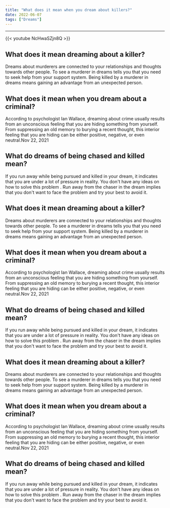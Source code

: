 ```yaml
---
title: "What does it mean when you dream about killers?"
date: 2022-06-07
tags: ["Dreams"]
---
```


---
{{< youtube NcHwaSZjn8Q >}}
## What does it mean dreaming about a killer?
Dreams about murderers are connected to your relationships and thoughts towards other people. To see a murderer in dreams tells you that you need to seek help from your support system. Being killed by a murderer in dreams means gaining an advantage from an unexpected person.

## What does it mean when you dream about a criminal?
According to psychologist Ian Wallace, dreaming about crime usually results from an unconscious feeling that you are hiding something from yourself. From suppressing an old memory to burying a recent thought, this interior feeling that you are hiding can be either positive, negative, or even neutral.Nov 22, 2021

## What do dreams of being chased and killed mean?
If you run away while being pursued and killed in your dream, it indicates that you are under a lot of pressure in reality. You don't have any ideas on how to solve this problem . Run away from the chaser in the dream implies that you don't want to face the problem and try your best to avoid it.

## What does it mean dreaming about a killer?
Dreams about murderers are connected to your relationships and thoughts towards other people. To see a murderer in dreams tells you that you need to seek help from your support system. Being killed by a murderer in dreams means gaining an advantage from an unexpected person.

## What does it mean when you dream about a criminal?
According to psychologist Ian Wallace, dreaming about crime usually results from an unconscious feeling that you are hiding something from yourself. From suppressing an old memory to burying a recent thought, this interior feeling that you are hiding can be either positive, negative, or even neutral.Nov 22, 2021

## What do dreams of being chased and killed mean?
If you run away while being pursued and killed in your dream, it indicates that you are under a lot of pressure in reality. You don't have any ideas on how to solve this problem . Run away from the chaser in the dream implies that you don't want to face the problem and try your best to avoid it.

## What does it mean dreaming about a killer?
Dreams about murderers are connected to your relationships and thoughts towards other people. To see a murderer in dreams tells you that you need to seek help from your support system. Being killed by a murderer in dreams means gaining an advantage from an unexpected person.

## What does it mean when you dream about a criminal?
According to psychologist Ian Wallace, dreaming about crime usually results from an unconscious feeling that you are hiding something from yourself. From suppressing an old memory to burying a recent thought, this interior feeling that you are hiding can be either positive, negative, or even neutral.Nov 22, 2021

## What do dreams of being chased and killed mean?
If you run away while being pursued and killed in your dream, it indicates that you are under a lot of pressure in reality. You don't have any ideas on how to solve this problem . Run away from the chaser in the dream implies that you don't want to face the problem and try your best to avoid it.

